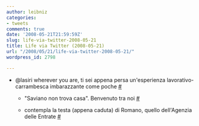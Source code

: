 ```yaml
---
author: leibniz
categories:
- tweets
comments: true
date: '2008-05-21T21:59:59Z'
slug: life-via-twitter-2008-05-21
title: Life via Twitter (2008-05-21)
url: "/2008/05/21/life-via-twitter-2008-05-21/"
wordpress_id: 2798

---
```

* @lasiri wherever you are, ti sei appena persa un'esperienza lavorativo-carrambesca imbarazzante come poche [#](http://twitter.com/leibniz/statuses/816468619)

	
  * "Saviano non trova casa". Benvenuto tra noi [#](http://twitter.com/leibniz/statuses/816471235)

	
  * contempla la testa (appena caduta) di Romano, quello dell'Agenzia delle Entrate [#](http://twitter.com/leibniz/statuses/816708433)


